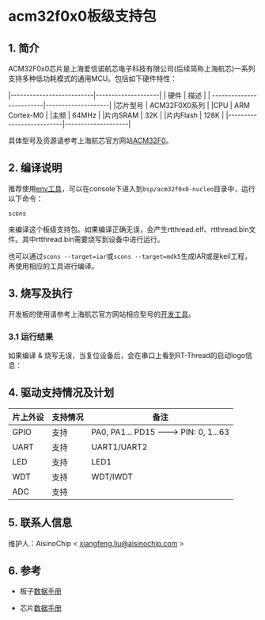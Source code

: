 # acm32f0x0板级支持包

## 1. 简介

ACM32F0x0芯片是上海爱信诺航芯电子科技有限公司(后续简称上海航芯)一系列支持多种低功耗模式的通用MCU。包括如下硬件特性：

|--------------------------|--------------------|
|         硬件             |         描述       |
| -------------------------|--------------------|
|芯片型号                  | ACM32F0X0系列      |
|CPU                       | ARM Cortex-M0      |
|主频                      | 64MHz              |
|片内SRAM                  | 32K                |
|片内Flash                 | 128K               |
|--------------------------|--------------------|

具体型号及资源请参考上海航芯官方网站[ACM32F0](www.aisinochip.com/index.php/product/child1/id/217.html)。

## 2. 编译说明

推荐使用[env工具][1]，可以在console下进入到`bsp/acm32f0x0-nucleo`目录中，运行以下命令：

`scons`

来编译这个板级支持包。如果编译正确无误，会产生rtthread.elf、rtthread.bin文件。其中rtthread.bin需要烧写到设备中进行运行。

也可以通过`scons --target=iar`或`scons --target=mdk5`生成IAR或是keil工程，再使用相应的工具进行编译。

## 3. 烧写及执行

开发板的使用请参考上海航芯官方网站相应型号的[开发工具](www.aisinochip.com/index.php/product/detail/id/25.html)。

### 3.1 运行结果

如果编译 & 烧写无误，当复位设备后，会在串口上看到RT-Thread的启动logo信息：

## 4. 驱动支持情况及计划

| **片上外设**  | **支持情况** |               **备注**                |
| ------------- | ------------ | ------------------------------------- |
| GPIO          |     支持     | PA0, PA1... PD15 ---> PIN: 0, 1...63  |
| UART          |     支持     |              UART1/UART2              |
| LED           |     支持     |              LED1                     |
| WDT           |     支持     |              WDT/IWDT                 |
| ADC           |     支持     |                                       |

## 5. 联系人信息

维护人：AisinoChip < xiangfeng.liu@aisinochip.com >

## 6. 参考

* 板子[数据手册][2]
* 芯片[数据手册][3]

  [1]: https://www.rt-thread.org/page/download.html
  [2]: www.aisinochip.com/index.php/product/detail/id/32.html
  [3]: www.aisinochip.com/index.php/product/detail/id/32.html
